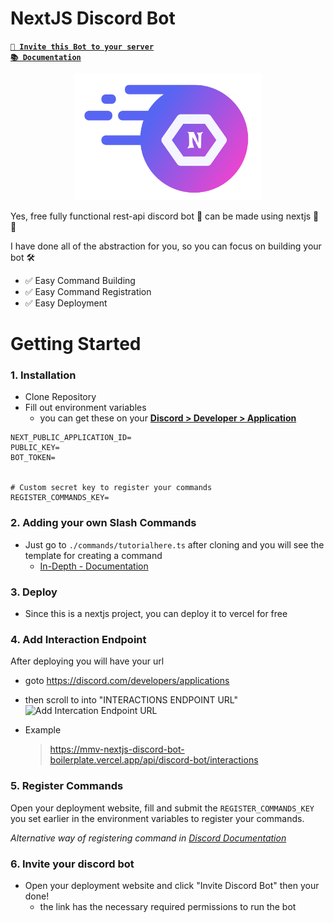 # NextJS Discord Bot

[**`🤖 Invite this Bot to your server`**](https://main.d1hgvr9oqd1hde.amplifyapp.com/) <br/>
[**`📚 Documentation`**](https://mmv-docs.vercel.app/docs/nextjs-discord-bot-template/getting-started)

<p align="center"><img src="/public/logo.svg" width="300"></p>

Yes, free fully functional rest-api discord bot 🤖 can be made using nextjs 🤯 🚀

I have done all of the abstraction for you, so you can focus on building your bot 🛠️

- ✅ Easy Command Building
- ✅ Easy Command Registration
- ✅ Easy Deployment

# Getting Started

### 1. Installation

- Clone Repository
- Fill out environment variables
  - you can get these on your [**Discord > Developer > Application**](https://discord.com/developers/applications)

```env
NEXT_PUBLIC_APPLICATION_ID=
PUBLIC_KEY=
BOT_TOKEN=


# Custom secret key to register your commands
REGISTER_COMMANDS_KEY=
```

### 2. Adding your own Slash Commands

- Just go to `./commands/tutorialhere.ts` after cloning and you will see the template for creating a command
  - [In-Depth - Documentation](https://mmv-docs.vercel.app/docs/nextjs-discord-bot-boilerplate/adding-slash-commands)

### 3. Deploy

- Since this is a nextjs project, you can deploy it to vercel for free

### 4. Add Interaction Endpoint

After deploying you will have your url

- goto https://discord.com/developers/applications
- then scroll to into "INTERACTIONS ENDPOINT URL"
  ![Add Intercation Endpoint URL](https://github.com/mmvergara/nextjs-discord-bot-boilerplate/assets/104471209/8e83108c-058c-41a6-afd6-924d18baef2f)

- Example
  > https://mmv-nextjs-discord-bot-boilerplate.vercel.app/api/discord-bot/interactions

### 5. Register Commands

Open your deployment website, fill and submit the `REGISTER_COMMANDS_KEY` you set earlier in the environment variables to register your commands.

_Alternative way of registering command in
[Discord Documentation](https://discord.com/developers/docs/interactions/application-commands#endpoints)_

### 6. Invite your discord bot

- Open your deployment website and click "Invite Discord Bot" then your done!
  - the link has the necessary required permissions to run the bot
